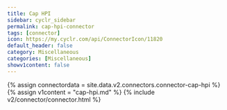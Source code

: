 ```yaml
---
title: Cap HPI
sidebar: cyclr_sidebar
permalink: cap-hpi-connector
tags: [connector]
icon: https://my.cyclr.com/api/ConnectorIcon/11820
default_header: false
category: Miscellaneous
categories: [Miscellaneous]
showv1content: false
---
```

{% assign connectordata = site.data.v2.connectors.connector-cap-hpi %}
{% assign v1content = "cap-hpi.md" %}
{% include v2/connector/connector.html %}	